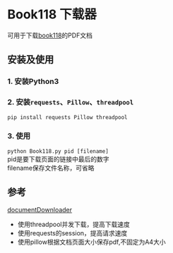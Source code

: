 # Book118 下载器
可用于下载[book118](https://max.book118.com/)的PDF文档
## 安装及使用
### 1. 安装Python3  
### 2. 安装`requests`、`Pillow`、`threadpool`  
  `pip install requests Pillow threadpool`  
### 3. 使用  
  `python Book118.py pid [filename]`  
  pid是要下载页面的链接中最后的数字  
  filename保存文件名称，可省略  
## 参考
[documentDownloader](https://github.com/OhYee/documentDownloader)
- 使用threadpool并发下载，提高下载速度
- 使用requests的session，提高请求速度
- 使用pillow根据文档页面大小保存pdf,不固定为A4大小 
